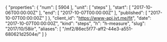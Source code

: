 {
  "properties": {
    "num": [
      5904
    ],
    "unit": [
      "steps"
    ],
    "start": [
      "2017-10-06T00:00:00Z"
    ],
    "end": [
      "2017-10-07T00:00:00Z"
    ],
    "published": [
      "2017-10-07T00:00:00Z"
    ]
  },
  "client_id": "https://www-api.jvt.me/fit",
  "date": "2017-10-07T00:00:00Z",
  "kind": "steps",
  "h": "h-measure",
  "slug": "2017/10/58iir",
  "aliases": [
    "/mf2/86ec5f77-aff2-44e3-a551-680621d2504e/"
  ]
}
